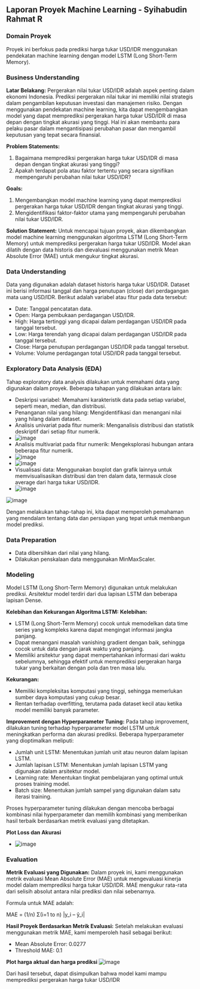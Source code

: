 ## Laporan Proyek Machine Learning - Syihabudin Rahmat R

### Domain Proyek
Proyek ini berfokus pada prediksi harga tukar USD/IDR menggunakan pendekatan machine learning dengan model LSTM (Long Short-Term Memory).

### Business Understanding

**Latar Belakang:**
Pergerakan nilai tukar USD/IDR adalah aspek penting dalam ekonomi Indonesia. Prediksi pergerakan nilai tukar ini memiliki nilai strategis dalam pengambilan keputusan investasi dan manajemen risiko. Dengan menggunakan pendekatan machine learning, kita dapat mengembangkan model yang dapat memprediksi pergerakan harga tukar USD/IDR di masa depan dengan tingkat akurasi yang tinggi. Hal ini akan membantu para pelaku pasar dalam mengantisipasi perubahan pasar dan mengambil keputusan yang tepat secara finansial.

**Problem Statements:**
1. Bagaimana memprediksi pergerakan harga tukar USD/IDR di masa depan dengan tingkat akurasi yang tinggi?
2. Apakah terdapat pola atau faktor tertentu yang secara signifikan mempengaruhi perubahan nilai tukar USD/IDR?

**Goals:**
1. Mengembangkan model machine learning yang dapat memprediksi pergerakan harga tukar USD/IDR dengan tingkat akurasi yang tinggi.
2. Mengidentifikasi faktor-faktor utama yang mempengaruhi perubahan nilai tukar USD/IDR.

**Solution Statement:**
Untuk mencapai tujuan proyek, akan dikembangkan model machine learning menggunakan algoritma LSTM (Long Short-Term Memory) untuk memprediksi pergerakan harga tukar USD/IDR. Model akan dilatih dengan data historis dan dievaluasi menggunakan metrik Mean Absolute Error (MAE) untuk mengukur tingkat akurasi.

### Data Understanding
Data yang digunakan adalah dataset historis harga tukar USD/IDR. Dataset ini berisi informasi tanggal dan harga penutupan (close) dari perdagangan mata uang USD/IDR. Berikut adalah variabel atau fitur pada data tersebut:

- Date: Tanggal pencatatan data.
- Open: Harga pembukaan perdagangan USD/IDR.
- High: Harga tertinggi yang dicapai dalam perdagangan USD/IDR pada tanggal tersebut.
- Low: Harga terendah yang dicapai dalam perdagangan USD/IDR pada tanggal tersebut.
- Close: Harga penutupan perdagangan USD/IDR pada tanggal tersebut.
- Volume: Volume perdagangan total USD/IDR pada tanggal tersebut.

### Exploratory Data Analysis (EDA)
Tahap exploratory data analysis dilakukan untuk memahami data yang digunakan dalam proyek. Beberapa tahapan yang dilakukan antara lain:

- Deskripsi variabel: Memahami karakteristik data pada setiap variabel, seperti mean, median, dan distribusi.
- Penanganan nilai yang hilang: Mengidentifikasi dan menangani nilai yang hilang dalam dataset.
- Analisis univariat pada fitur numerik: Menganalisis distribusi dan statistik deskriptif dari setiap fitur numerik.
- ![image](https://github.com/syihabudin081/ml_terapan_dicoding/assets/99803288/f0456a18-a04e-4e58-8783-6ef56f5e0657)
- Analisis multivariat pada fitur numerik: Mengeksplorasi hubungan antara beberapa fitur numerik.
- ![image](https://github.com/syihabudin081/ml_terapan_dicoding/assets/99803288/f6b73b91-d21e-4517-b6ca-f0ec8346ef19)
- ![image](https://github.com/syihabudin081/ml_terapan_dicoding/assets/99803288/44234801-3b65-468d-bcb6-5c2d051d0975)
- Visualisasi data: Menggunakan boxplot dan grafik lainnya untuk memvisualisasikan distribusi dan tren dalam data, termasuk close average dari harga tukar USD/IDR.
- ![image](https://github.com/syihabudin081/ml_terapan_dicoding/assets/99803288/71264bce-c736-408f-8f3a-e14978386347)

![image](https://github.com/syihabudin081/ml_terapan_dicoding/assets/99803288/c95b2838-9e44-4879-bfca-66dc57f6a82d)

Dengan melakukan tahap-tahap ini, kita dapat memperoleh pemahaman yang mendalam tentang data dan persiapan yang tepat untuk membangun model prediksi.

### Data Preparation
- Data dibersihkan dari nilai yang hilang.
- Dilakukan penskalaan data menggunakan MinMaxScaler.

### Modeling
Model LSTM (Long Short-Term Memory) digunakan untuk melakukan prediksi. Arsitektur model terdiri dari dua lapisan LSTM dan beberapa lapisan Dense.

**Kelebihan dan Kekurangan Algoritma LSTM:**
**Kelebihan:**
- LSTM (Long Short-Term Memory) cocok untuk memodelkan data time series yang kompleks karena dapat mengingat informasi jangka panjang.
- Dapat menangani masalah vanishing gradient dengan baik, sehingga cocok untuk data dengan jarak waktu yang panjang.
- Memiliki arsitektur yang dapat mempertahankan informasi dari waktu sebelumnya, sehingga efektif untuk memprediksi pergerakan harga tukar yang berkaitan dengan pola dan tren masa lalu.

**Kekurangan:**
- Memiliki kompleksitas komputasi yang tinggi, sehingga memerlukan sumber daya komputasi yang cukup besar.
- Rentan terhadap overfitting, terutama pada dataset kecil atau ketika model memiliki banyak parameter.

**Improvement dengan Hyperparameter Tuning:**
Pada tahap improvement, dilakukan tuning terhadap hyperparameter model LSTM untuk meningkatkan performa dan akurasi prediksi. Beberapa hyperparameter yang dioptimalkan meliputi:
- Jumlah unit LSTM: Menentukan jumlah unit atau neuron dalam lapisan LSTM.
- Jumlah lapisan LSTM: Menentukan jumlah lapisan LSTM yang digunakan dalam arsitektur model.
- Learning rate: Menentukan tingkat pembelajaran yang optimal untuk proses training model.
- Batch size: Menentukan jumlah sampel yang digunakan dalam satu iterasi training.

Proses hyperparameter tuning dilakukan dengan mencoba berbagai kombinasi nilai hyperparameter dan memilih kombinasi yang memberikan hasil terbaik berdasarkan metrik evaluasi yang ditetapkan.

**Plot Loss dan Akurasi**
- ![image](https://github.com/syihabudin081/ml_terapan_dicoding/assets/99803288/cdaa0699-2cf8-4228-9fa6-a8d3c637ee94)

### Evaluation
**Metrik Evaluasi yang Digunakan:**
Dalam proyek ini, kami menggunakan metrik evaluasi Mean Absolute Error (MAE) untuk mengevaluasi kinerja model dalam memprediksi harga tukar USD/IDR. MAE mengukur rata-rata dari selisih absolut antara nilai prediksi dan nilai sebenarnya.

Formula untuk MAE adalah:

MAE = (1/n) Σ(i=1 to n) |y_i – ŷ_i|


**Hasil Proyek Berdasarkan Metrik Evaluasi:**
Setelah melakukan evaluasi menggunakan metrik MAE, kami memperoleh hasil sebagai berikut:
- Mean Absolute Error: 0.0277
- Threshold MAE: 0.1

**Plot harga aktual dan harga prediksi**
![image](https://github.com/syihabudin081/ml_terapan_dicoding/assets/99803288/05237876-d8f9-4b70-846a-89e3613c300b)

Dari hasil tersebut, dapat disimpulkan bahwa model kami mampu memprediksi pergerakan harga tukar USD/IDR
